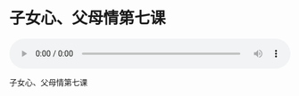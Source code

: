# 子女心、父母情第七课

<audio style="width: 100%;" preload="false" controls controlslist="nodownload"><source src="http://file.simai.life/audio/mp3/old/25054.mp3" type="audio/mpeg">Your browser does not support the audio element.</audio>


<p>子女心、父母情第七课</p>